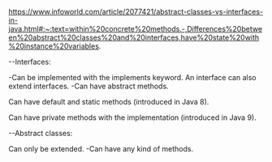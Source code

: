 https://www.infoworld.com/article/2077421/abstract-classes-vs-interfaces-in-java.html#:~:text=within%20concrete%20methods.-,Differences%20between%20abstract%20classes%20and%20interfaces,have%20state%20with%20instance%20variables.


--Interfaces:

-Can be implemented with the implements keyword. An interface can also extend interfaces.
-Can have abstract methods.

Can have default and static methods (introduced in Java 8).

Can have private methods with the implementation (introduced in Java 9).



--Abstract classes:

Can only be extended.
-Can have any kind of methods.

